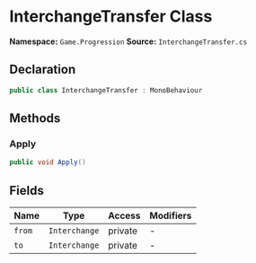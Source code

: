 # InterchangeTransfer Class

**Namespace:** `Game.Progression`
**Source:** `InterchangeTransfer.cs`

## Declaration

```csharp
public class InterchangeTransfer : MonoBehaviour
```

## Methods

### Apply

```csharp
public void Apply()
```

## Fields

| Name | Type | Access | Modifiers |
|------|------|--------|-----------|
| `from` | `Interchange` | private | - |
| `to` | `Interchange` | private | - |

